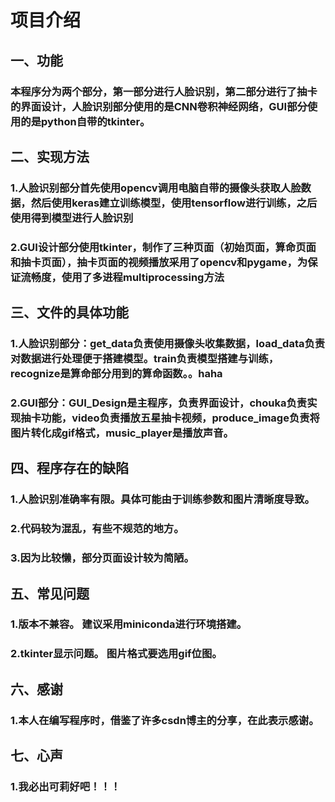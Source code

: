 # 项目介绍
## 一、功能
### 本程序分为两个部分，第一部分进行人脸识别，第二部分进行了抽卡的界面设计，人脸识别部分使用的是CNN卷积神经网络，GUI部分使用的是python自带的tkinter。
## 二、实现方法
### 1.人脸识别部分首先使用opencv调用电脑自带的摄像头获取人脸数据，然后使用keras建立训练模型，使用tensorflow进行训练，之后使用得到模型进行人脸识别
### 2.GUI设计部分使用tkinter，制作了三种页面（初始页面，算命页面和抽卡页面），抽卡页面的视频播放采用了opencv和pygame，为保证流畅度，使用了多进程multiprocessing方法
## 三、文件的具体功能
### 1.人脸识别部分：get_data负责使用摄像头收集数据，load_data负责对数据进行处理便于搭建模型。train负责模型搭建与训练，recognize是算命部分用到的算命函数。。haha
### 2.GUI部分：GUI_Design是主程序，负责界面设计，chouka负责实现抽卡功能，video负责播放五星抽卡视频，produce_image负责将图片转化成gif格式，music_player是播放声音。
## 四、程序存在的缺陷
### 1.人脸识别准确率有限。具体可能由于训练参数和图片清晰度导致。
### 2.代码较为混乱，有些不规范的地方。
### 3.因为比较懒，部分页面设计较为简陋。
## 五、常见问题
### 1.版本不兼容。 建议采用miniconda进行环境搭建。
### 2.tkinter显示问题。 图片格式要选用gif位图。
## 六、感谢
### 1.本人在编写程序时，借鉴了许多csdn博主的分享，在此表示感谢。
## 七、心声
### 1.我必出可莉好吧！！！